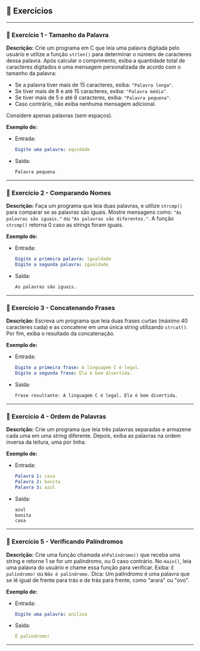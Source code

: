## 📝 Exercícios 

---

### 🔹 Exercício 1 - Tamanho da Palavra
**Descrição:** Crie um programa em C que leia uma palavra digitada pelo usuário e utilize a função `strlen()` para determinar o número de caracteres dessa palavra. Após calcular o comprimento, exiba a quantidade total de caracteres digitados e uma mensagem personalizada de acordo com o tamanho da palavra:

- Se a palavra tiver mais de 15 caracteres, exiba: `"Palavra longa"`.
- Se tiver mais de 8 e até 15 caracteres, exiba: `"Palavra média"`.
- Se tiver mais de 5 e até 8 caracteres, exiba: `"Palavra pequena"`.
- Caso contrário, não exiba nenhuma mensagem adicional.

Considere apenas palavras (sem espaços).

**Exemplo de:**
- Entrada:
    ```yaml
    Digite uma palavra: equidade
    ```
 
* Saída:
    ```css
    Palavra pequena
    ```

---

### 🔹 Exercício 2 - Comparando Nomes
**Descrição:** Faça um programa que leia duas palavras, e utilize `strcmp()` para comparar se as palavras são iguais. Mostre mensagens como: `"As palavras são iguais."` ou `"As palavras são diferentes."`. A função `strcmp()` retorna 0 caso as strings foram iguais.

**Exemplo de:**
- Entrada:
    ```yaml
    Digite a primeira palavra: igualdade
    Digite a segunda palavra: igualdade
    ```
 
* Saída:
    ```css
    As palavras são iguais.
    ```

---

### 🔹 Exercício 3 - Concatenando Frases
**Descrição:** Escreva um programa que leia duas frases curtas (máximo 40 caracteres cada) e as concatene em uma única string utilizando `strcat()`. Por fim, exiba o resultado da concatenação.


**Exemplo de:**
- Entrada:
    ```yaml
    Digite a primeira frase: A linguagem C é legal.
    Digite a segunda frase: Ela é bem divertida.
    ```
 
* Saída:
    ```css
    Frase resultante: A linguagem C é legal. Ela é bem divertida.
    ```

---

### 🔹 Exercício 4 - Ordem de Palavras
**Descrição:** Crie um programa que leia três palavras separadas e armazene cada uma em uma string diferente. Depois, exiba as palavras na ordem inversa da leitura, uma por linha.

**Exemplo de:**
- Entrada:
    ```yaml
    Palavra 1: casa
    Palavra 2: bonita
    Palavra 3: azul

    ```
 
* Saída:
    ```css
    azul
    bonita
    casa
    ```

---

### 🔹 Exercício 5 - Verificando Palíndromos
**Descrição:** Crie uma função chamada `ehPalindromo()` que receba uma string e retorne 1 se for um palíndromo, ou 0 caso contrário. No `main()`, leia uma palavra do usuário e chame essa função para verificar. Exiba: `É palíndromo!` ou `Não é palíndromo.`
Dica: Um palíndromo é uma palavra que se lê igual de frente para trás e de trás para frente, como "arara" ou "ovo".

**Exemplo de:**
- Entrada:
    ```yaml
    Digite uma palavra: anilina
    ```
 
* Saída:
    ```yaml
    É palíndromo!
    ```
    
---
